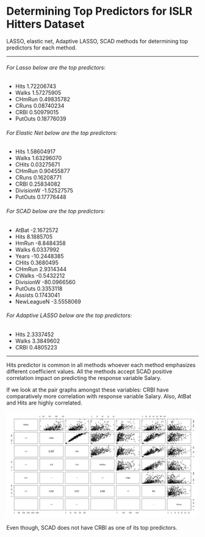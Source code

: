 # Determining Top Predictors for ISLR Hitters Dataset

LASSO, elastic net, Adaptive LASSO, SCAD methods for determining top predictors for each method.

------
###### For Lasso below are the top predictors:
- Hits 1.72206743
- Walks 1.57275905
- CHmRun 0.49835782
- CRuns 0.08740234
- CRBI 0.50979015
- PutOuts 0.18776039

###### For Elastic Net below are the top predictors:
- Hits 1.58604917
- Walks 1.63296070
- CHits 0.03275671
- CHmRun 0.90455877
- CRuns 0.16208771
- CRBI 0.25834082
- DivisionW -1.52527575
- PutOuts 0.17776448

###### For SCAD below are the top predictors:
- AtBat -2.1672572
- Hits 8.1885705
- HmRun -8.8484358
- Walks 6.0337992
- Years -10.2448385
- CHits 0.3680495
- CHmRun 2.9314344
- CWalks -0.5432212
- DivisionW -80.0966560
- PutOuts 0.3353118
- Assists 0.1743041
- NewLeagueN -3.5558069

###### For Adaptive LASSO below are the top predictors:
- Hits 2.3337452
- Walks 3.3849602
- CRBI 0.4805223
------

Hits predictor is common in all methods whoever each method emphasizes different coefficient values. All the methods accept SCAD positive correlation impact on predicting the response variable Salary.

If we look at the pair graphs amongst these variables: CRBI have comparatively more correlation with response variable Salary.
Also, AtBat and Hits are highly correlated.

![](https://github.com/shivaniarbat/determining-top-predictors-hitters-dataset/blob/master/pair-scatterplot.png)

Even though, SCAD does not have CRBI as one of its top predictors.
